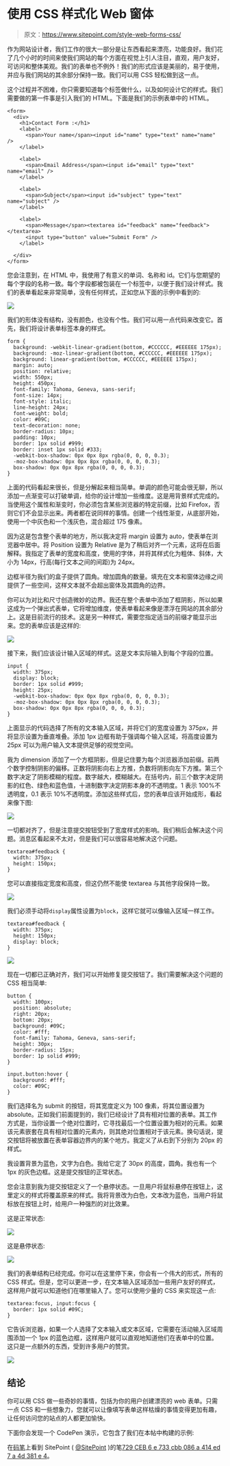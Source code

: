 # 使用 CSS 样式化 Web 窗体

> 原文：<https://www.sitepoint.com/style-web-forms-css/>

作为网站设计者，我们工作的很大一部分是让东西看起来漂亮，功能良好。我们花了几个小时的时间来使我们网站的每个方面在视觉上引人注目，直观，用户友好，可访问和整体美观。我们的表单也不例外！我们的形式应该是美丽的，易于使用，并应与我们网站的其余部分保持一致。我们可以用 CSS 轻松做到这一点。

这个过程并不困难，你只需要知道每个标签做什么，以及如何设计它的样式。我们需要做的第一件事是引入我们的 HTML。下面是我们的示例表单中的 HTML。

```
<form>
  <div>
    <h1>Contact Form :</h1>
    <label>
      <span>Your name</span><input id="name" type="text" name="name" />
    </label>

    <label>
      <span>Email Address</span><input id="email" type="text" name="email" />
    </label>

    <label>
      <span>Subject</span><input id="subject" type="text" name="subject" />
    </label>

    <label>
      <span>Message</span><textarea id="feedback" name="feedback"></textarea>
      <input type="button" value="Submit Form" />
    </label>

  </div>
</form>
```

您会注意到，在 HTML 中，我使用了有意义的单词、名称和 id。它们与您期望的每个字段的名称一致。每个字段都被包装在一个标签中，以便于我们设计样式。我们的表单看起来非常简单，没有任何样式，正如您从下面的示例中看到的:

![](img/2369a3695071c180cdc4514bbe80c353.png)

我们的形体没有结构，没有颜色，也没有个性。我们可以用一点代码来改变它。首先，我们将设计表单标签本身的样式。

```
form {
  background: -webkit-linear-gradient(bottom, #CCCCCC, #EEEEEE 175px);
  background: -moz-linear-gradient(bottom, #CCCCCC, #EEEEEE 175px);
  background: linear-gradient(bottom, #CCCCCC, #EEEEEE 175px);
  margin: auto;
  position: relative;
  width: 550px;
  height: 450px;
  font-family: Tahoma, Geneva, sans-serif;
  font-size: 14px;
  font-style: italic;
  line-height: 24px;
  font-weight: bold;
  color: #09C;
  text-decoration: none;
  border-radius: 10px;
  padding: 10px;
  border: 1px solid #999;
  border: inset 1px solid #333;
  -webkit-box-shadow: 0px 0px 8px rgba(0, 0, 0, 0.3);
  -moz-box-shadow: 0px 0px 8px rgba(0, 0, 0, 0.3);
  box-shadow: 0px 0px 8px rgba(0, 0, 0, 0.3);
}
```

上面的代码看起来很长，但是分解起来相当简单。单调的颜色可能会很无聊，所以添加一点渐变可以打破单调，给你的设计增加一些维度。这是用背景样式完成的。当使用这个属性和渐变时，你必须包含某些浏览器的特定前缀，比如 Firefox，否则它们不会显示出来。两者都在说同样的事情。创建一个线性渐变，从底部开始，使用一个中灰色和一个浅灰色，混合超过 175 像素。

因为这是包含整个表单的地方，所以我决定将 margin 设置为 auto，使表单在浏览器中居中。将 Position 设置为 Relative 是为了稍后对齐一个元素，这将在后面解释。我指定了表单的宽度和高度，使用的字体，并将其样式化为粗体、斜体，大小为 14px，行高(每行文本之间的间距)为 24px。

边框半径为我们的盒子提供了圆角。增加圆角的数量。填充在文本和窗体边缘之间提供了一些空间，这样文本就不会超出窗体及其圆角的边界。

你可以为对比和尺寸创造微妙的边界。我还在整个表单中添加了框阴影，所以如果这成为一个弹出式表单，它将增加维度，使表单看起来像是漂浮在网站的其余部分上。这是目前流行的技术。这是另一种样式，需要您指定适当的前缀才能显示出来。您的表单应该是这样的:

![](img/fae9de67aeacad928b5f6bbda7aee382.png)

接下来，我们应该设计输入区域的样式。这是文本实际输入到每个字段的位置。

```
input {
  width: 375px;
  display: block;
  border: 1px solid #999;
  height: 25px;
  -webkit-box-shadow: 0px 0px 8px rgba(0, 0, 0, 0.3);
  -moz-box-shadow: 0px 0px 8px rgba(0, 0, 0, 0.3);
  box-shadow: 0px 0px 8px rgba(0, 0, 0, 0.3);
}
```

上面显示的代码选择了所有的文本输入区域，并将它们的宽度设置为 375px，并将显示设置为垂直堆叠。添加 1px 边框有助于强调每个输入区域，将高度设置为 25px 可以为用户输入文本提供足够的视觉空间。

我为 dimension 添加了一个方框阴影，但是记住要为每个浏览器添加前缀。前两个数字控制阴影的偏移。正数将阴影向右上方推，负数将阴影向左下方推。第三个数字决定了阴影模糊的程度。数字越大，模糊越大。在括号内，前三个数字决定阴影的红色、绿色和蓝色值，十进制数字决定阴影本身的不透明度。1 表示 100%不透明度，0.1 表示 10%不透明度。添加这些样式后，您的表单应该开始成形，看起来像下图:

![](img/4d2a33863c14cc89b8e062f2c70618c2.png)

一切都对齐了，但是注意提交按钮受到了宽度样式的影响。我们稍后会解决这个问题。消息区看起来不太对，但是我们可以很容易地解决这个问题。

```
textarea#feedback {
  width: 375px;
  height: 150px;
}
```

您可以直接指定宽度和高度，但这仍然不能使 textarea 与其他字段保持一致。

![](img/91d6b6e5e8a4fbdb7d5987c4baeda473.png)

我们必须手动将`display`属性设置为`block`，这样它就可以像输入区域一样工作。

```
textarea#feedback {
  width: 375px;
  height: 150px;
  display: block;
}
```

![](img/50e18cd99dc79c376066c0e6f2c13b55.png)

现在一切都已正确对齐，我们可以开始修复提交按钮了。我们需要解决这个问题的 CSS 相当简单:

```
button {
  width: 100px;
  position: absolute;
  right: 20px;
  bottom: 20px;
  background: #09C;
  color: #fff;
  font-family: Tahoma, Geneva, sans-serif;
  height: 30px;
  border-radius: 15px;
  border: 1p solid #999;
}

input.button:hover {
  background: #fff;
  color: #09C;
}
```

我们选择名为 submit 的按钮，将其宽度定义为 100 像素，将其位置设置为 absolute。正如我们前面提到的，我们已经设计了具有相对位置的表单。其工作方式是，当你设置一个绝对位置时，它寻找最后一个位置设置为相对的元素。如果该元素嵌套在具有相对位置的元素内，则其绝对位置相对于该元素。换句话说，提交按钮将被放置在表单容器边界内的某个地方。我定义了从右到下分别为 20px 的样式。

我设置背景为蓝色，文字为白色。我给它定了 30px 的高度，圆角。我也有一个 1px 的灰色边框。这是提交按钮的正常状态。

您会注意到我为提交按钮定义了一个悬停状态。一旦用户将鼠标悬停在按钮上，这里定义的样式将覆盖原来的样式。我将背景改为白色，文本改为蓝色，当用户将鼠标放在按钮上时，给用户一种强烈的对比效果。

这是正常状态:

![](img/55fa3dec5db219a6de62f728b45f979b.png)

这是悬停状态:

![](img/6c88289d6c907116b16cfb4d14892dc9.png)

我们的表单结构已经完成。你可以在这里停下来，你会有一个伟大的形式，所有的 CSS 样式。但是，您可以更进一步，在文本输入区域添加一些用户友好的样式，这样用户就可以知道他们在哪里输入了。您可以使用少量的 CSS 来实现这一点:

```
textarea:focus, input:focus {
  border: 1px solid #09C;
}
```

它告诉浏览器，如果一个人选择了文本输入或文本区域，它需要在活动输入区域周围添加一个 1px 的蓝色边框，这样用户就可以直观地知道他们在表单中的位置。这只是一点额外的东西，受到许多用户的赞赏。

![](img/a1a42c102749fe164e634195cab493f0.png)

## 结论

你可以用 CSS 做一些奇妙的事情，包括为你的用户创建漂亮的 web 表单。只需一点 CSS 和一些想象力，您就可以让像填写表单这样枯燥的事情变得更加有趣，让任何访问您的站点的人都更加愉快。

下面你会发现一个 CodePen 演示，它包含了我们在本帖中构建的示例:

在[码笔](http://codepen.io)上看到 SitePoint ( [@SitePoint](http://codepen.io/SitePoint) )的笔[729 CEB 6 e 733 cbb 086 a 414 ed 7 a 4d 381 e 4](http://codepen.io/SitePoint/pen/729ceb6e733ccb086a414ed7a4d381e4/)。